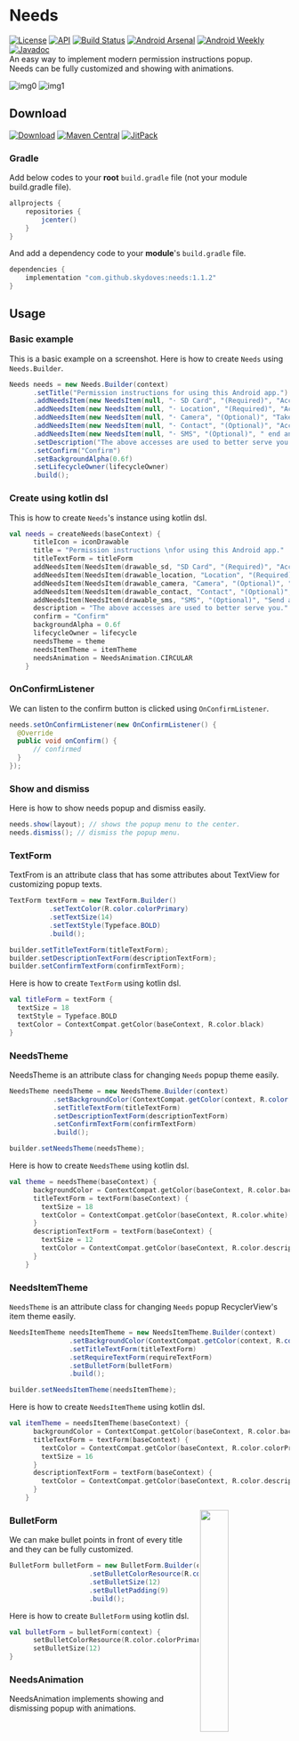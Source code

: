 # Needs
[![License](https://img.shields.io/badge/License-Apache%202.0-blue.svg)](https://opensource.org/licenses/Apache-2.0)
[![API](https://img.shields.io/badge/API-16%2B-brightgreen.svg?style=flat)](https://android-arsenal.com/api?level=16) 
[![Build Status](https://github.com/skydoves/Needs/workflows/Android%20CI/badge.svg)](https://github.com/skydoves/Needs/actions)
[![Android Arsenal](https://img.shields.io/badge/Android%20Arsenal-Needs-brightgreen.svg?style=flat)](https://android-arsenal.com/details/1/7569)
[![Android Weekly](https://img.shields.io/badge/Android%20Weekly-%23358-orange.svg)](https://androidweekly.net/issues/issue-358)
[![Javadoc](https://img.shields.io/badge/Javadoc-Needs-yellow.svg)](https://skydoves.github.io/libraries/needs/javadoc/needs/com.skydoves.needs/index.html)<br>
An easy way to implement modern permission instructions popup. <br>
Needs can be fully customized and showing with animations. <br>

![img0](https://user-images.githubusercontent.com/24237865/54251761-9ab78580-458b-11e9-9db0-7bd6684ce0f2.png)
![img1](https://user-images.githubusercontent.com/24237865/54251764-9ab78580-458b-11e9-86eb-794861fb9f75.png)

## Download
[![Download](https://api.bintray.com/packages/devmagician/maven/needs/images/download.svg)](https://bintray.com/devmagician/maven/needs/_latestVersion)
[![Maven Central](https://img.shields.io/maven-central/v/com.github.skydoves/needs.svg?label=Maven%20Central)](https://search.maven.org/search?q=g:%22com.github.skydoves%22%20AND%20a:%22needs%22)
[![JitPack](https://jitpack.io/v/skydoves/Needs.svg)](https://jitpack.io/#skydoves/Needs)

### Gradle
Add below codes to your **root** `build.gradle` file (not your module build.gradle file).
```gradle
allprojects {
    repositories {
        jcenter()
    }
}
```

And add a dependency code to your **module**'s `build.gradle` file.
```gradle
dependencies {
    implementation "com.github.skydoves:needs:1.1.2"
}
```

## Usage

### Basic example
This is a basic example on a screenshot. Here is how to create `Needs` using `Needs.Builder`.
```java
Needs needs = new Needs.Builder(context)
      .setTitle("Permission instructions for using this Android app.")
      .addNeedsItem(new NeedsItem(null, "· SD Card", "(Required)", "Access photos, media, and files on device."))
      .addNeedsItem(new NeedsItem(null, "· Location", "(Required)", "Access this device's location."))
      .addNeedsItem(new NeedsItem(null, "· Camera", "(Optional)", "Take pictures and record video."))
      .addNeedsItem(new NeedsItem(null, "· Contact", "(Optional)", "Access this device's contacts."))
      .addNeedsItem(new NeedsItem(null, "· SMS", "(Optional)", " end and view SMS messages."))
      .setDescription("The above accesses are used to better serve you.")
      .setConfirm("Confirm")
      .setBackgroundAlpha(0.6f)
      .setLifecycleOwner(lifecycleOwner)
      .build();
```
### Create using kotlin dsl
This is how to create `Needs`'s instance using kotlin dsl.
```kotlin
val needs = createNeeds(baseContext) {
      titleIcon = iconDrawable
      title = "Permission instructions \nfor using this Android app."
      titleTextForm = titleForm
      addNeedsItem(NeedsItem(drawable_sd, "SD Card", "(Required)", "Access photos, media, and files on device."))
      addNeedsItem(NeedsItem(drawable_location, "Location", "(Required)", "Access this device's location."))
      addNeedsItem(NeedsItem(drawable_camera, "Camera", "(Optional)", "Take pictures and record video."))
      addNeedsItem(NeedsItem(drawable_contact, "Contact", "(Optional)", "Access this device's contacts."))
      addNeedsItem(NeedsItem(drawable_sms, "SMS", "(Optional)", "Send and view SMS messages."))
      description = "The above accesses are used to better serve you."
      confirm = "Confirm"
      backgroundAlpha = 0.6f
      lifecycleOwner = lifecycle
      needsTheme = theme
      needsItemTheme = itemTheme
      needsAnimation = NeedsAnimation.CIRCULAR
    }
```

### OnConfirmListener
We can listen to the confirm button is clicked using `OnConfirmListener`.
```java
needs.setOnConfirmListener(new OnConfirmListener() {
  @Override
  public void onConfirm() {
      // confirmed
  }
});
```

### Show and dismiss
Here is how to show needs popup and dismiss easily.
```java
needs.show(layout); // shows the popup menu to the center. 
needs.dismiss(); // dismiss the popup menu.
```

### TextForm
TextFrom is an attribute class that has some attributes about TextView for customizing popup texts.

```java
TextForm textForm = new TextForm.Builder()
          .setTextColor(R.color.colorPrimary)
          .setTextSize(14)
          .setTextStyle(Typeface.BOLD)
          .build();

builder.setTitleTextForm(titleTextForm);
builder.setDescriptionTextForm(descriptionTextForm);
builder.setConfirmTextForm(confirmTextForm);
```

Here is how to create `TextForm` using kotlin dsl.
```kotlin
val titleForm = textForm {
  textSize = 18
  textStyle = Typeface.BOLD
  textColor = ContextCompat.getColor(baseContext, R.color.black)
}
```

### NeedsTheme
NeedsTheme is an attribute class for changing `Needs` popup theme easily.

```java
NeedsTheme needsTheme = new NeedsTheme.Builder(context)
           .setBackgroundColor(ContextCompat.getColor(context, R.color.background))
           .setTitleTextForm(titleTextForm)
           .setDescriptionTextForm(descriptionTextForm)
           .setConfirmTextForm(confirmTextForm)
           .build();

builder.setNeedsTheme(needsTheme);           
```

Here is how to create `NeedsTheme` using kotlin dsl.
```kotlin
val theme = needsTheme(baseContext) {
      backgroundColor = ContextCompat.getColor(baseContext, R.color.background)
      titleTextForm = textForm(baseContext) {
        textSize = 18
        textColor = ContextCompat.getColor(baseContext, R.color.white)
      }
      descriptionTextForm = textForm(baseContext) {
        textSize = 12
        textColor = ContextCompat.getColor(baseContext, R.color.description)
      }
    }
```

### NeedsItemTheme
`NeedsTheme` is an attribute class for changing `Needs` popup RecyclerView's item theme easily.

```java
NeedsItemTheme needsItemTheme = new NeedsItemTheme.Builder(context)
               .setBackgroundColor(ContextCompat.getColor(context, R.color.background))
               .setTitleTextForm(titleTextForm)
               .setRequireTextForm(requireTextForm)
               .setBulletForm(bulletForm)
               .build();

builder.setNeedsItemTheme(needsItemTheme);
```

Here is how to create `NeedsItemTheme` using kotlin dsl.
```kotlin
val itemTheme = needsItemTheme(baseContext) {
      backgroundColor = ContextCompat.getColor(baseContext, R.color.background)
      titleTextForm = textForm(baseContext) {
        textColor = ContextCompat.getColor(baseContext, R.color.colorPrimaryDark)
        textSize = 16
      }
      descriptionTextForm = textForm(baseContext) {
        textColor = ContextCompat.getColor(baseContext, R.color.description)
      }
    }
```

<img src="https://user-images.githubusercontent.com/24237865/83263157-1cc7b480-a1f9-11ea-8208-f3843b51bb62.png" align="right" width="32%"/>

### BulletForm
We can make bullet points in front of every title and they can be fully customized.
```java
BulletForm bulletForm = new BulletForm.Builder(context)
                    .setBulletColorResource(R.color.colorPrimary)
                    .setBulletSize(12)
                    .setBulletPadding(9)
                    .build();
```
Here is how to create `BulletForm` using kotlin dsl.
```kotlin
val bulletForm = bulletForm(context) {
      setBulletColorResource(R.color.colorPrimary)
      setBulletSize(12)
}
```

### NeedsAnimation
NeedsAnimation implements showing and dismissing popup with animations.

ELASTIC | CIRCULAR
------------ | -------------
![elastic](https://user-images.githubusercontent.com/24237865/54488606-ffa21100-48e6-11e9-9264-59ae113cad32.gif)| ![circluar](https://user-images.githubusercontent.com/24237865/54488605-ffa21100-48e6-11e9-8c0d-aba373077905.gif)

NONE | FADE
------------ | -------------
![none](https://user-images.githubusercontent.com/24237865/54488604-ffa21100-48e6-11e9-9920-c172eafe7a8a.gif) | ![fade](https://user-images.githubusercontent.com/24237865/54488607-003aa780-48e7-11e9-8902-cbad62402822.gif)


```java
builder.setNeedsAnimation(NeedsAnimation.FADE)
builder.setNeedsAnimation(NeedsAnimation.NONE)
builder.setNeedsAnimation(NeedsAnimation.ELASTIC)
builder.setNeedsAnimation(NeedsAnimation.CIRCULAR)
```

### Kotlin Extensions
We can show and initialize Needs property more polish using extensions.

#### showNeeds
Shows the popup menu to the center. <br>
It observes the target view's inflating and after inflate finished, show up on the target view.
```
targetView.showNeeds(needs)
```

### Lazy initialization
We can initialize the needs property lazily using `needs` keyword and Needs.Factory abstract class.<br>
The `needs` extension keyword can be used on Activity and Fragment.
```
class MainActivity : AppCompatActivity() {
  private val myNeeds by needs<DarkNeedsFactory>()
  
  // ..
}
```

We should create a class which extends Needs.Factory.<br>
An implementation class of the factory must have a default(non-argument) constructor.
```kotlin
class DarkNeedsFactory : Needs.Factory() {

  override fun create(context: Context, lifecycle: LifecycleOwner): Needs {
    return Needs.Builder(context)
      .setTitle("Permission instructions \nfor using this Android app.")
      .setDescription("The above accesses are used to better serve you. This application is available even if you do not agree to allow it.")
      .setConfirm("Confirm")
      .setBackgroundAlpha(0.6f)
      .setLifecycleOwner(lifecycle)
      .setNeedsAnimation(NeedsAnimation.FADE)
      .addNeedsItem(NeedsItem(null, "· SD Card", "(Required)", "   Access photos, media, and files on device."))
      .addNeedsItem(NeedsItem(null, "· Location", "(Required)", "   Access this device's location."))
      .addNeedsItem(NeedsItem(null, "· Camera", "(Optional)", "   Take pictures and record video."))
      .addNeedsItem(NeedsItem(null, "· Contact", "(Optional)", "   Access this device's contacts."))
      .addNeedsItem(NeedsItem(null, "· SMS", "(Optional)", "   Send and view SMS messages."))
      .build()
  }
}
```

### Preference
If you want to show-up the Popup only once or a specific number of times, here is how to implement it simply.
```java
.setPreferenceName("MyNeeds") // sets preference name of the Needs.
.setShowTime(3) // show-up three of times the popup. the default value is 1 If the preference name is set.
```

### Avoid Memory leak
Dialog, PopupWindow and etc.. have memory leak issue if not dismissed before activity or fragment are destroyed.<br>
But Lifecycles are now integrated with the Support Library since Architecture Components 1.0 Stable released.<br>
So we can solve the memory leak issue so easily.<br>

Just use `setLifecycleOwner` method. Then `dismiss` method will be called automatically before activity or fragment would be destroyed.
```java
.setLifecycleOwner(lifecycleOwner)
```

## Needs builder methods
```java
.setTitleIcon(@DrawableRes drawable: Drawable)
.setTitle(value: String)
.setTitleTextForm(value: TextForm)
.setDescription(value: String)
.setDescriptionTextForm(value: TextForm)
.setConfirmBackgroundColor(@ColorInt value: Int)
.setConfirm(value: String)
.setConfirmTextForm(value: TextForm)
.setConfirmVisible(value: Boolean)
.setListAdapter(value: RecyclerView.Adapter<*>)
.setListHeight(value: Int)
.setPadding(value: Int)
.addNeedsItem(value: NeedsItem)
.addNeedsItemList(value: List<NeedsItem>)
.setBackground(@DrawableRes value: Drawable)
.setBackgroundColor(@ColorInt value: Int)
.setBackgroundAlpha(value: Float)
.setDividerColor(@ColorInt value: Int)
.setDividerVisible(value: Boolean)
.setDividerHeight(value: Float)
.setOnConfirmListener(value: OnConfirmListener)
.setLifecycleOwner(value: LifecycleOwner)
.setNeedsTheme(value: NeedsTheme)
.setNeedsItemTheme(value: NeedsItemTheme)
.setNeedsAnimation(value: NeedsAnimation)
```

## Find this library useful? :heart:
Support it by joining __[stargazers](https://github.com/skydoves/Needs/stargazers)__ for this repository. :star:

# License
```xml
Copyright 2019 skydoves

Licensed under the Apache License, Version 2.0 (the "License");
you may not use this file except in compliance with the License.
You may obtain a copy of the License at

   http://www.apache.org/licenses/LICENSE-2.0

Unless required by applicable law or agreed to in writing, software
distributed under the License is distributed on an "AS IS" BASIS,
WITHOUT WARRANTIES OR CONDITIONS OF ANY KIND, either express or implied.
See the License for the specific language governing permissions and
limitations under the License.
```
